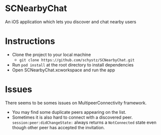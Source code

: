 # SCNearbyChat
An iOS application which lets you discover and chat nearby users

# Instructions
- Clone the project to your local machine
  - `git clone https://github.com/schystz/SCNearbyChat.git`
- Run `pod install` at the root directory to install dependencies
- Open SCNearbyChat.xcworkspace and run the app

# Issues
There seems to be somes issues on MultipeerConnectivity framework.
- You may find some duplicate peers appearing on the list.
- Sometimes it is also hard to connect with a discovered peer. `session:peer:didChangeState:` always returns a `NotConnected` state even though other peer has accepted the invitation.
